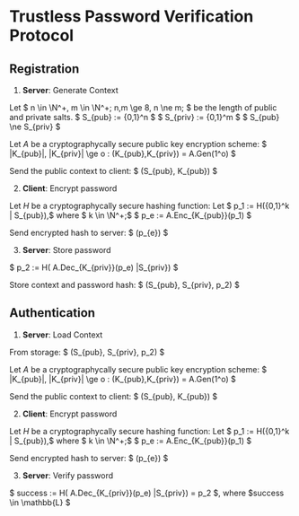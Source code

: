 # Trustless Password Verification Protocol

## Registration

1. **Server**: Generate Context

Let $ n \in \N^+, m \in \N^+; n,m \ge 8, n \ne m; $ be the length of public and private salts.
$ S_{pub} := \{0,1\}^n $
$ S_{priv} := \{0,1\}^m $
$ S_{pub} \ne S_{priv} $

Let $A$ be a cryptographycally secure public key encryption scheme:
$ |K_{pub}|, |K_{priv}| \ge o : (K_{pub},K_{priv}) = A.Gen(1^o) $

Send the public context to client: $ (S_{pub}, K_{pub}) $

2. **Client**: Encrypt password

Let $H$ be a cryptographycally secure hashing function:
Let $ p_1 := H(\{0,1\}^k | S_{pub}),$ where $ k \in \N^+;$
$ p_e := A.Enc_{K_{pub}}(p_1) $

Send encrypted hash to server: $ (p_{e}) $

3. **Server**: Store password

$ p_2 := H( A.Dec_{K_{priv}}(p_e) |S_{priv}) $

Store context and password hash: $ (S_{pub}, S_{priv}, p_2) $


## Authentication

1. **Server**: Load Context

From storage:
$ (S_{pub}, S_{priv}, p_2) $

Let $A$ be a cryptographycally secure public key encryption scheme:
$ |K_{pub}|, |K_{priv}| \ge o : (K_{pub},K_{priv}) = A.Gen(1^o) $

Send the public context to client: $ (S_{pub}, K_{pub}) $

2. **Client**: Encrypt password

Let $H$ be a cryptographycally secure hashing function:
Let $ p_1 := H(\{0,1\}^k | S_{pub}),$ where $ k \in \N^+;$
$ p_e := A.Enc_{K_{pub}}(p_1) $

Send encrypted hash to server: $ (p_{e}) $

3. **Server**: Verify password

$ success := H( A.Dec_{K_{priv}}(p_e) |S_{priv}) = p_2 $, where $success \in \mathbb{L} $
